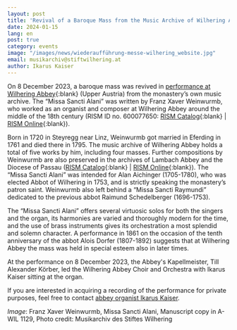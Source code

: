 ```yaml
---
layout: post
title: 'Revival of a Baroque Mass from the Music Archive of Wilhering Abbey'
date: 2024-01-15
lang: en
post: true
category: events
image: "/images/news/wiederaufführung-messe-wilhering_website.jpg"
email: musikarchiv@stiftwilhering.at
author: Ikarus Kaiser
---
```


On 8 December 2023, a baroque mass was revived in [performance at Wilhering Abbey](https://stiftwilhering.at/2023/11/30/hochfest-mariae-empfaengnis-8-dezember/){:blank} (Upper Austria) from the monastery’s own music archive. The “Missa Sancti Alani” was written by Franz Xaver Weinwurmb, who worked as an organist and composer at Wilhering Abbey around the middle of the 18th century (RISM ID no. 600077650: [RISM Catalog](https://opac.rism.info/search?id=600077650&View=rism){:blank} \| [RISM Online](https://rism.online/sources/600077650){:blank}).

Born in 1720 in Steyregg near Linz, Weinwurmb got married in Eferding in 1761 and died there in 1795. The music archive of Wilhering Abbey holds a total of five works by him, including four masses. Further compositions by Weinwurmb are also preserved in the archives of Lambach Abbey and the Diocese of Passau ([RISM Catalog](https://opac.rism.info/search?id=pe30005699&View=rism){:blank} \| [RISM Online](https://rism.online/people/30005699){:blank}). The “Missa Sancti Alani” was intended for Alan Aichinger (1705-1780), who was elected Abbot of Wilhering in 1753, and is strictly speaking the monastery’s patron saint. Weinwurmb also left behind a “Missa Sancti Raymundi” dedicated to the previous abbot Raimund Schedelberger (1696-1753).

The “Missa Sancti Alani” offers several virtuosic solos for both the singers and the organ, its harmonies are varied and thoroughly modern for the time, and the use of brass instruments gives its orchestration a most splendid and solemn character. A performance in 1861 on the occasion of the tenth anniversary of the abbot Alois Dorfer (1807-1892) suggests that at Wilhering Abbey the mass was held in special esteem also in later times.

At the performance on 8 December 2023, the Abbey's Kapellmeister, Till Alexander Körber, led the Wilhering Abbey Choir and Orchestra with Ikarus Kaiser sitting at the organ.

If you are interested in acquiring a recording of the performance for private purposes, feel free to contact [abbey organist Ikarus Kaiser](mailto:musikarchiv@stiftwilhering.at).

_Image_: Franz Xaver Weinwurmb, Missa Sancti Alani, Manuscript copy in A-WIL 1129, Photo credit: Musikarchiv des Stiftes Wilhering
